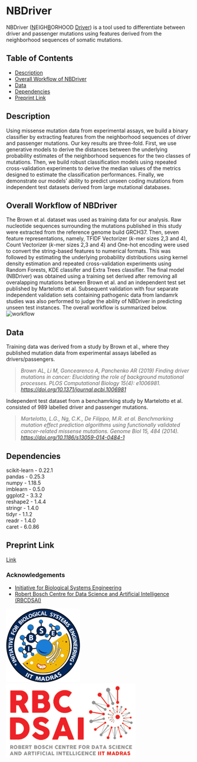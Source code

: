 # NBDriver
NBDriver (<ins>N</ins>EIGH<ins>B</ins>ORHOOD <ins>Driver</ins>) is a tool used to differentiate between driver and passenger mutations using features derived from the neighborhood sequences of somatic mutations.

## Table of Contents

- [Description](#description)
- [Overall Workflow of NBDriver](#overall-workflow-of-NBDriver)
- [Data](#data)
- [Dependencies](#dependencies)
- [Preprint Link](#links)

## Description
Using missense mutation data from experimental assays, we build a binary classifier by extracting features from the neighborhood sequences of driver and passenger mutations. Our key results are three-fold. First, we use generative models to derive the distances between the underlying probability estimates of the neighborhood sequences for the two classes of mutations. Then, we build robust classification models using repeated cross-validation experiments to derive the median values of the metrics designed to estimate the classification performances. Finally, we demonstrate our models’ ability to predict unseen coding mutations from independent test datasets derived from large mutational databases. 

## Overall Workflow of NBDriver
The Brown et al. dataset was used as training data for our analysis. Raw nucleotide sequences surrounding the mutations published in this study were extracted from the reference genome build GRCH37. Then, seven feature representations, namely, TFIDF Vectorizer (*k*-mer sizes 2,3 and 4), Count Vectorizer (*k*-mer sizes 2,3 and 4) and One-hot encoding were used to convert the string-based features to numerical formats. This was followed by estimating the underlying probability distributions using kernel density estimation and repeated cross-validation experiments using Random Forests, KDE classifer and Extra Trees classifier. The final model (NBDriver) was obtained using a training set derived after removing all overalapping mutations between Brown et al. and an independent test set published by Martelotto et al. Subsequent validation with four separate independent validation sets containing pathogenic data from landamrk studies was also performed to judge the ability of NBDriver in predicting unseen test instances. The overall workflow is summarized below.  
![workflow](https://user-images.githubusercontent.com/7888886/108258402-f6321b00-7185-11eb-80b5-faaaf5cc03f6.png)

## Data
Training data was derived from a study by Brown et al., where they published mutation data from experimental assays labelled as drivers/passengers.
><cite>Brown AL, Li M, Goncearenco A, Panchenko AR (2019) Finding driver mutations in cancer: Elucidating the role of background mutational processes. PLOS Computational Biology 15(4): e1006981. https://doi.org/10.1371/journal.pcbi.1006981</cite>  

Independent test dataset from a benchamrking study by Martelotto et al. consisted of 989 labelled driver and passenger mutations. 
><cite>Martelotto, L.G., Ng, C.K., De Filippo, M.R. et al. Benchmarking mutation effect prediction algorithms using functionally validated cancer-related missense mutations. Genome Biol 15, 484 (2014). https://doi.org/10.1186/s13059-014-0484-1</cite>  

## Dependencies
scikit-learn - 0.22.1  
pandas - 0.25.3  
numpy - 1.18.5  
imblearn - 0.5.0  
ggplot2 - 3.3.2  
reshape2 - 1.4.4   
stringr - 1.4.0  
tidyr - 1.1.2  
readr - 1.4.0  
caret - 6.0.86

## Preprint Link
[Link](https://www.biorxiv.org/content/10.1101/2021.02.09.430460v1)

### Acknowledgements
* [Initiative for Biological Systems Engineering](https://ibse.iitm.ac.in/)
* [Robert Bosch Centre for Data Science and Artificial Intelligence (RBCDSAI)](https://rbcdsai.iitm.ac.in/)

<img title="IBSE logo" src="https://github.com/RBC-DSAI-IITM/rbc-dsai-iitm.github.io/blob/master/images/IBSE_logo.png" height="200" width="200"><img title="RBC-DSAI logo" src="https://github.com/RBC-DSAI-IITM/rbc-dsai-iitm.github.io/blob/master/images/logo.jpg" height="200" width="351">

